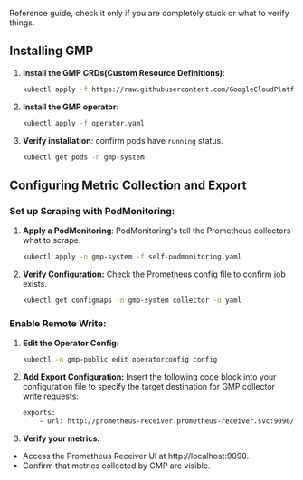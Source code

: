 Reference guide, check it only if you are completely stuck or what to verify things.


## Installing GMP
1. <b>Install the GMP CRDs(Custom Resource Definitions)</b>:

   ```bash
   kubectl apply -f https://raw.githubusercontent.com/GoogleCloudPlatform/prometheus-engine/macxamin/export-write/manifests/setup.yaml
   ```

2. <b>Install the GMP operator</b>:

   ```bash
   kubectl apply -f operator.yaml
   ```

3. <b>Verify installation</b>: confirm pods have `running` status.

   ```bash
   kubectl get pods -n gmp-system
   ```

## Configuring Metric Collection and Export

### Set up Scraping with PodMonitoring:
1. <b>Apply a PodMonitoring</b>: PodMonitoring's tell the Prometheus collectors what to scrape.

   ```bash
   kubectl apply -n gmp-system -f self-podmonitoring.yaml
   ```

3. <b>Verify Configuration:</b> Check the Prometheus config file to confirm job exists.

   ```bash
   kubectl get configmaps -n gmp-system collector -o yaml
   ```

### Enable Remote Write:

1. <b>Edit the Operator Config:</b>

   ```bash
   kubectl -n gmp-public edit operatorconfig config
   ```

3. <b>Add Export Configuration:</b> Insert the following code block into your configuration file to specify the target destination for GMP collector write requests:

   ```bash
   exports:
       - url: http://prometheus-receiver.prometheus-receiver.svc:9090/api/v1/write
   ```

4. <b>Verify your metrics:</b>
- Access the Prometheus Receiver UI at http://localhost:9090.
- Confirm that metrics collected by GMP are visible.


